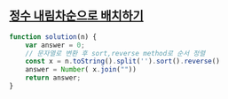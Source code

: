 ## <a href='https://school.programmers.co.kr/learn/courses/30/lessons/12933'>정수 내림차순으로 배치하기</a>

```javascript 
function solution(n) {
    var answer = 0;
    // 문자열로 변환 후 sort,reverse method로 순서 정렬    
    const x = n.toString().split('').sort().reverse()
    answer = Number( x.join(""))
    return answer;
}
```
